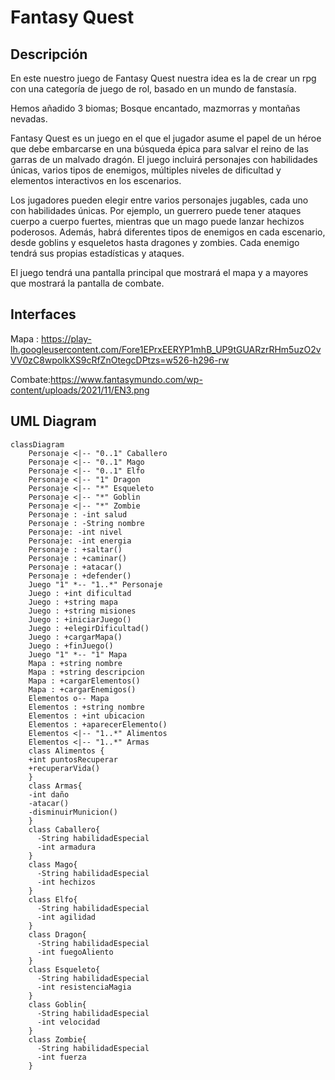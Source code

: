 # Fantasy Quest

## Descripción

En este nuestro juego de Fantasy Quest nuestra idea es la de crear un rpg con una categoría de juego de rol, basado en un mundo de fanstasía.

Hemos añadido 3 biomas; Bosque encantado, mazmorras y montañas nevadas.

Fantasy Quest es un juego en el que el jugador asume el papel de un héroe que debe embarcarse en una búsqueda épica para salvar el reino de las garras de un malvado dragón. El juego incluirá personajes con habilidades únicas, varios tipos de enemigos, múltiples niveles de dificultad y elementos interactivos en los escenarios.

Los jugadores pueden elegir entre varios personajes jugables, cada uno con habilidades únicas. Por ejemplo, un guerrero puede tener ataques cuerpo a cuerpo fuertes, mientras que un mago puede lanzar hechizos poderosos. Además, habrá diferentes tipos de enemigos en cada escenario, desde goblins y esqueletos hasta dragones y zombies. Cada enemigo tendrá sus propias estadísticas y ataques.

El juego tendrá una pantalla principal que mostrará el mapa y a mayores que mostrará la pantalla de combate.

## Interfaces

Mapa : https://play-lh.googleusercontent.com/Fore1EPrxEERYP1mhB_UP9tGUARzrRHm5uzO2vVV0zC8wpolkXS9cRfZnOtegcDPtzs=w526-h296-rw

Combate:https://www.fantasymundo.com/wp-content/uploads/2021/11/EN3.png

## UML Diagram


```mermaid
classDiagram
    Personaje <|-- "0..1" Caballero
    Personaje <|-- "0..1" Mago
    Personaje <|-- "0..1" Elfo
    Personaje <|-- "1" Dragon
    Personaje <|-- "*" Esqueleto
    Personaje <|-- "*" Goblin
    Personaje <|-- "*" Zombie
    Personaje : -int salud
    Personaje : -String nombre
    Personaje: -int nivel
    Personaje: -int energia
    Personaje : +saltar()
    Personaje : +caminar()
    Personaje : +atacar()
    Personaje : +defender()
    Juego "1" *-- "1..*" Personaje
    Juego : +int dificultad
    Juego : +string mapa
    Juego : +string misiones
    Juego : +iniciarJuego()
    Juego : +elegirDificultad()
    Juego : +cargarMapa()
    Juego : +finJuego()
    Juego "1" *-- "1" Mapa
    Mapa : +string nombre
    Mapa : +string descripcion
    Mapa : +cargarElementos()
    Mapa : +cargarEnemigos()
    Elementos o-- Mapa
    Elementos : +string nombre
    Elementos : +int ubicacion 
    Elementos : +aparecerElemento()
    Elementos <|-- "1..*" Alimentos
    Elementos <|-- "1..*" Armas
    class Alimentos {
    +int puntosRecuperar
    +recuperarVida()   
    }
    class Armas{
    -int daño
    -atacar()
    -disminuirMunicion()
    }
    class Caballero{
      -String habilidadEspecial
      -int armadura
    }
    class Mago{
      -String habilidadEspecial
      -int hechizos
    }
    class Elfo{
      -String habilidadEspecial
      -int agilidad
    }
    class Dragon{
      -String habilidadEspecial
      -int fuegoAliento
    }
    class Esqueleto{
      -String habilidadEspecial
      -int resistenciaMagia
    }
    class Goblin{
      -String habilidadEspecial
      -int velocidad
    }
    class Zombie{
      -String habilidadEspecial
      -int fuerza
    }

```
